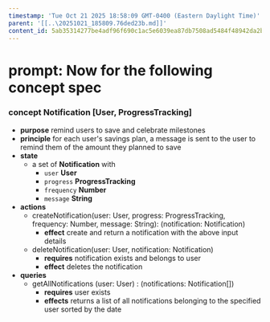 ```yaml
---
timestamp: 'Tue Oct 21 2025 18:58:09 GMT-0400 (Eastern Daylight Time)'
parent: '[[..\20251021_185809.76ded23b.md]]'
content_id: 5ab35314277be4adf96f690c1ac5e6039ea87db7508ad5484f48942da2ba2f45
---
```


# prompt: Now for the following concept spec

### concept Notification \[User, ProgressTracking]

* **purpose** remind users to save and celebrate milestones
* **principle** for each user's savings plan, a message is sent to the user to remind them of the amount they planned to save
* **state**
  * a set of **Notification** with
    * `user` **User**
    * `progress` **ProgressTracking**
    * `frequency` **Number**
    * `message` **String**
* **actions**
  * createNotification(user: User, progress: ProgressTracking, frequency: Number, message: String): (notification: Notification)
    * **effect** create and return a notification with the above input details
  * deleteNotification(user: User, notification: Notification)
    * **requires** notification exists and belongs to user
    * **effect** deletes the notification
* **queries**
  * getAllNotifications (user: User) : (notifications:  Notification\[])
    * **requires** user exists
    * **effects** returns a list of all notifications belonging to the specified user sorted by the date
